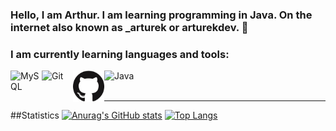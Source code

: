 ### Hello, I am Arthur. I am learning programming in Java. On the internet also known as _arturek or arturekdev. 👋


### I am currently learning languages and tools:

<img align="left" alt="MySQL" width="50px" src="https://icons-for-free.com/iconfiles/png/512/development+logo+mysql+icon-1320184807686758112.png" />
<img align="left" alt="Git" width="50px" src="https://cdn.iconscout.com/icon/free/png-256/git-16-1175195.png" />
<img align="left" alt="GitHub" width="50px" src="https://raw.githubusercontent.com/github/explore/78df643247d429f6cc873026c0622819ad797942/topics/github/github.png" />
<img align="left" alt="Java" width="50px" src="https://cdn.iconscout.com/icon/free/png-512/java-43-569305.png" />

<br />
<br />

---

##Statistics
[![Anurag's GitHub stats](https://github-readme-stats.vercel.app/api?username=arturekdev&show_icons=true)](https://github.com/anuraghazra/github-readme-stats)
[![Top Langs](https://github-readme-stats.vercel.app/api/top-langs/?username=arturekdev)](https://github.com/anuraghazra/github-readme-stats)

